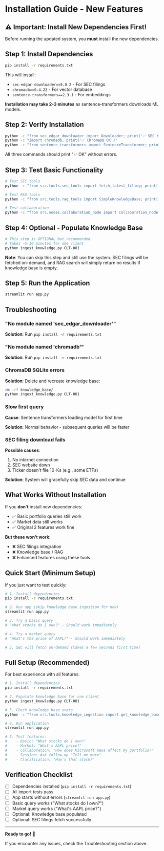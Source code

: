 # Installation Guide - New Features

## ⚠️ Important: Install New Dependencies First!

Before running the updated system, you **must** install the new dependencies.

## Step 1: Install Dependencies

```bash
pip install -r requirements.txt
```

This will install:
- `sec-edgar-downloader==5.0.2` - For SEC filings
- `chromadb==0.4.22` - For vector database
- `sentence-transformers==2.3.1` - For embeddings

**Installation may take 2-3 minutes** as sentence-transformers downloads ML models.

## Step 2: Verify Installation

```bash
python -c "from sec_edgar_downloader import Downloader; print('✅ SEC tools OK')"
python -c "import chromadb; print('✅ ChromaDB OK')"
python -c "from sentence_transformers import SentenceTransformer; print('✅ Transformers OK')"
```

All three commands should print "✅ OK" without errors.

## Step 3: Test Basic Functionality

```bash
# Test SEC tools
python -c "from src.tools.sec_tools import fetch_latest_filing; print('✅ SEC module imports')"

# Test RAG tools
python -c "from src.tools.rag_tools import SimpleKnowledgeBase; print('✅ RAG module imports')"

# Test collaboration
python -c "from src.nodes.collaboration_node import collaboration_node; print('✅ Collaboration imports')"
```

## Step 4: Optional - Populate Knowledge Base

```bash
# This step is OPTIONAL but recommended
# Takes ~5-10 minutes for one client
python ingest_knowledge.py CLT-001
```

**Note**: You can skip this step and still use the system. SEC filings will be fetched on-demand, and RAG search will simply return no results if knowledge base is empty.

## Step 5: Run the Application

```bash
streamlit run app.py
```

## Troubleshooting

### "No module named 'sec_edgar_downloader'"

**Solution**: Run `pip install -r requirements.txt`

### "No module named 'chromadb'"

**Solution**: Run `pip install -r requirements.txt`

### ChromaDB SQLite errors

**Solution**: Delete and recreate knowledge base:
```bash
rm -rf knowledge_base/
python ingest_knowledge.py CLT-001
```

### Slow first query

**Cause**: Sentence transformers loading model for first time

**Solution**: Normal behavior - subsequent queries will be faster

### SEC filing download fails

**Possible causes**:
1. No internet connection
2. SEC website down
3. Ticker doesn't file 10-Ks (e.g., some ETFs)

**Solution**: System will gracefully skip SEC data and continue

## What Works Without Installation

If you **don't** install new dependencies:

- ✅ Basic portfolio queries still work
- ✅ Market data still works
- ✅ Original 2 features work fine

**But these won't work**:
- ❌ SEC filings integration
- ❌ Knowledge base / RAG
- ❌ Enhanced features using these tools

## Quick Start (Minimum Setup)

If you just want to test quickly:

```bash
# 1. Install dependencies
pip install -r requirements.txt

# 2. Run app (skip knowledge base ingestion for now)
streamlit run app.py

# 3. Try a basic query
# "What stocks do I own?" - Should work immediately

# 4. Try a market query
# "What's the price of AAPL?" - Should work immediately

# 5. SEC will fetch on-demand (takes a few seconds first time)
```

## Full Setup (Recommended)

For best experience with all features:

```bash
# 1. Install dependencies
pip install -r requirements.txt

# 2. Populate knowledge base for one client
python ingest_knowledge.py CLT-001

# 3. Check knowledge base stats
python -c "from src.tools.knowledge_ingestion import get_knowledge_base_stats; get_knowledge_base_stats()"

# 4. Run application
streamlit run app.py

# 5. Test features:
#    - Basic: "What stocks do I own?"
#    - Market: "What's AAPL price?"
#    - Collaboration: "How does Microsoft news affect my portfolio?"
#    - Session: Ask follow-up "Tell me more"
#    - Clarification: "How's that stock?"
```

## Verification Checklist

- [ ] Dependencies installed (`pip install -r requirements.txt`)
- [ ] All import tests pass
- [ ] App starts without errors (`streamlit run app.py`)
- [ ] Basic query works ("What stocks do I own?")
- [ ] Market query works ("What's AAPL price?")
- [ ] Optional: Knowledge base populated
- [ ] Optional: SEC filings fetch successfully

---

**Ready to go!** 🎉

If you encounter any issues, check the Troubleshooting section above.
